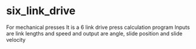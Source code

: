 # six_link_drive
For mechanical presses
It is a 6 link drive press calculation program
Inputs are link lengths and speed and output are angle, slide position and slide velocity
